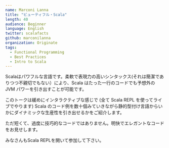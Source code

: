```yaml
---
name: Marconi Lanna
title: "ビューティフル・Scala"
length: 40
audience: Beginner
language: English
twitter: scalafacts
github: marconilanna
organization: Originate
tags:
  - Functional Programming
  - Best Practices
  - Intro to Scala
---
```

Scalaはパワフルな言語です。柔軟で表現力の高いシンタックス(それは簡潔でありつつ不親切でもない）により、Scala はたった一行のコードでも予想外の JVM パワーを引き出すことが可能です。

このトークは緩めにインタラクティブな感じで (全て Scala REPL を使ってライブでやります) Scala のコード例を数十個みていきながら静的型付け言語からいかにダイナミックな生産性を引き出せるかをご紹介します。

ただ短くて、過度に技巧的なコードではありません。明快でエレガントなコードをお見せします。

みなさんもScala REPLを開いて参加して下さい。
